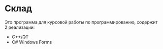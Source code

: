 # Склад

Это программа для курсовой работы по программированию, содержит 2 реализации:
- C++/QT
- C# Windows Forms

